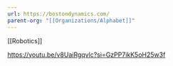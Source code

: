```yaml
---
url: https://bostondynamics.com/
parent-org: "[[Organizations/Alphabet]]"
---
```


[[Robotics]]

https://youtu.be/v8UaiRgqvlc?si=GzPP7ikK5oH25w3f
